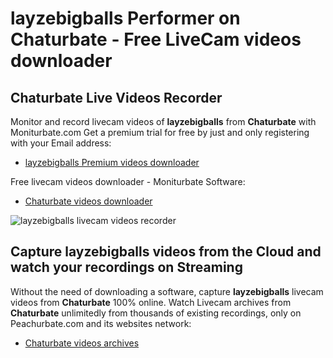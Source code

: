 # layzebigballs Performer on Chaturbate - Free LiveCam videos downloader

## Chaturbate Live Videos Recorder

Monitor and record livecam videos of **layzebigballs** from **Chaturbate** with Moniturbate.com
Get a premium trial for free by just and only registering with your Email address:
* [layzebigballs Premium videos downloader](https://moniturbate.com/request-demo-licence-key.html)

Free livecam videos downloader - Moniturbate Software:
* [Chaturbate videos downloader](https://moniturbate.com/moniturbate-download-software.html)

![layzebigballs livecam videos recorder](https://peachurnet.com/templates/moniturbate-software.png)


## Capture layzebigballs videos from the Cloud and watch your recordings on Streaming

Without the need of downloading a software, capture **layzebigballs** livecam videos from **Chaturbate** 100% online.
Watch Livecam archives from **Chaturbate** unlimitedly from thousands of existing recordings, only on Peachurbate.com and its websites network:
* [Chaturbate videos archives](https://peachurnet.com/)